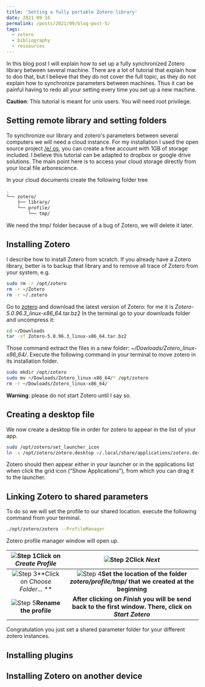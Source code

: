 ```yaml
---
title: 'Setting a fully portable Zotero library'
date: 2021-09-16
permalink: /posts/2021/09/blog-post-5/
tags:
  - zotero
  - bibliography
  - ressources
---
```


In this blog post I will explain how to set up a fully synchronized Zotero library between  several machine.  There are a lot of tutorial that explain how to doo that, but I believe that they do not cover the full topic, as they do not explain how to synchronize parameters between machines. Thus it can be painful having to redo all your setting every time you set up a new machine. 

**Caution**: This tutorial is meant for unix users. You will need root privilege.

## Setting remote library and setting folders

To synchronize our library and zotero's parameters between several computers we will need a cloud instance. For my installation I used the open source project [/e/ os](https://e.foundation/e-email-invite/), you can create a free account with 1GB of storage included. I believe this tutorial can be adapted to dropbox or google drive solutions. The main point here is to access your cloud storage directly from your local file arborescence. 

In your cloud documents create the following folder tree

```bash
.
└── zotero/
    ├── library/
    └── profile/
        └── tmp/
```

We need the tmp/ folder because of a bug of Zotero, we will delete it later. 

## Installing Zotero 

I describe how to install Zotero from scratch. If you already have a Zotero library, better is to backup that library and to remove all trace of Zotero from your system, e.g. 

```bash
sudo rm -r /opt/zotero 
rm -r ~/Zotero
rm -r ~/.zotero
```

Go to [zotero](https://www.zotero.org/download/) and download the latest version of Zotero: for me it is *Zotero-5.0.96.3_linux-x86_64*.tar.bz2 In the terminal go to your downloads folder and uncompress it: 

```bash
cd ~/Downloads
tar -xf Zotero-5.0.96.3_linux-x86_64.tar.bz2 
```

Those command extract the files in a new folder:  *~/Dowloads/Zotero_linux-x86_64/*. Execute the following command in your terminal to move zotero in its installation folder. 

```bash
sudo mkdir /opt/zotero 
sudo mv ~/Dowloads/Zotero_linux-x86_64/* /opt/zotero 
rm -r ~/Dowloads/Zotero_linux-x86_64/
```

**Warning**: please do not start Zotero until I say so.  

## Creating a desktop file

We now create a desktop file in order for zotero to appear in the list of your app. 

```bash
sudo /opt/zotero/set_launcher_icon
ln -s /opt/zotero/zotero.desktop ~/.local/share/applications/zotero.desktop
```

Zotero should then appear either in your launcher or in the applications list when click the grid icon (“Show Applications”), from which you can drag it to the launcher.

## Linking Zotero to shared parameters

To do so we will set the profile to our shared location. execute the following command from your terminal. 

```bash
./opt/zotero/zotero --ProfileManager
```

Zotero profile manager window will open up. 

| ![Step 1](https://tschmoderer.github.io/images/blogs/2021_09_zotero/zotero_profile_0.png)Click on *Create Profile* | ![Step 2](https://tschmoderer.github.io/images/blogs/2021_09_zotero/zotero_profile_1.png)Click *Next* |
| :----------------------------------------------------------: | :----------------------------------------------------------: |
| ![Step 3](https://tschmoderer.github.io/images/blogs/2021_09_zotero/zotero_profile_2.png)**Click on *Choose Folder...* ** | ![Step 4](https://tschmoderer.github.io/images/blogs/2021_09_zotero/zotero_profile_3.png)**Set the location of the folder *zotero/profile/tmp/* that we created at the beginning** |
| ![Step 5](https://tschmoderer.github.io/images/blogs/2021_09_zotero/zotero_profile_4.png)**Rename the profile** | **After clicking on *Finish* you will be send back to the first window. There, click on *Start Zotero*** |

Congratulation you just set a shared parameter folder for your different zotero instances. 



## Installing plugins



## Installing Zotero on another device



 
